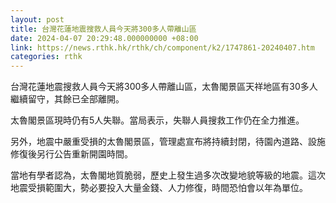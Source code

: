 ```yaml
---
layout: post
title: 台灣花蓮地震搜救人員今天將300多人帶離山區
date: 2024-04-07 20:29:48.000000000 +08:00
link: https://news.rthk.hk/rthk/ch/component/k2/1747861-20240407.htm
categories: rthk
---
```


台灣花蓮地震搜救人員今天將300多人帶離山區，太魯閣景區天祥地區有30多人繼續留守，其餘已全部離開。

太魯閣景區現時仍有5人失聯。當局表示，失聯人員搜救工作仍在全力推進。

另外，地震中嚴重受損的太魯閣景區，管理處宣布將持續封閉，待園內道路、設施修復後另行公告重新開園時間。

當地有學者認為，太魯閣地質脆弱，歷史上發生過多次改變地貌等級的地震。這次地震受損範圍大，勢必要投入大量金錢、人力修復，時間恐怕會以年為單位。
